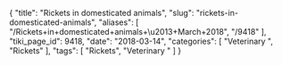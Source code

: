 {
    "title": "Rickets in domesticated animals",
    "slug": "rickets-in-domesticated-animals",
    "aliases": [
        "/Rickets+in+domesticated+animals+\u2013+March+2018",
        "/9418"
    ],
    "tiki_page_id": 9418,
    "date": "2018-03-14",
    "categories": [
        "Veterinary ",
        "Rickets"
    ],
    "tags": [
        "Rickets",
        "Veterinary "
    ]
}